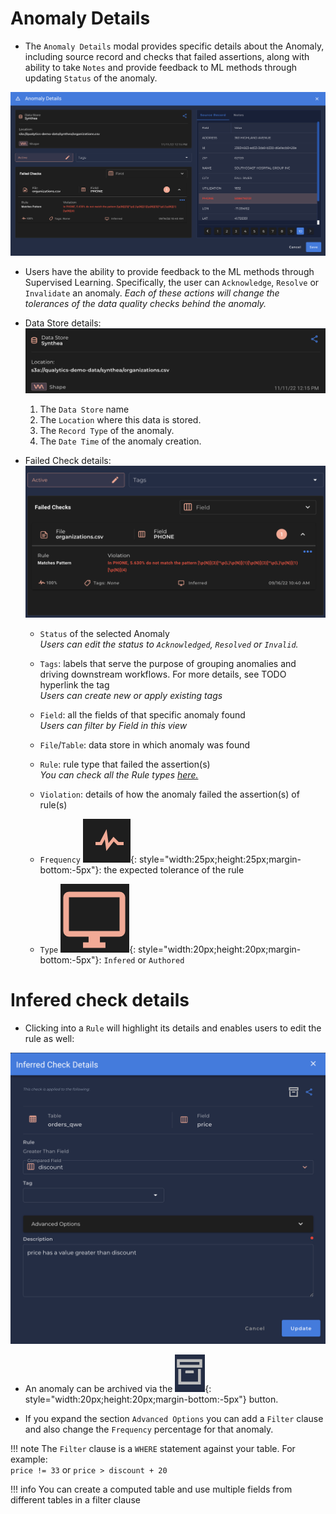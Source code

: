 # Anomaly Details

* The `Anomaly Details` modal provides specific details about the Anomaly, including source record and checks that failed assertions, along with ability to take `Notes` and provide feedback to ML methods through updating `Status` of the anomaly.

![Screenshot](../assets/anomalies/anomaly-details.png)

* Users have the ability to provide feedback to the ML methods through Supervised Learning. Specifically, the user can `Acknowledge`, `Resolve` or `Invalidate` an anomaly. 
    *Each of these actions will change the tolerances of the data quality checks behind the anomaly.*

* Data Store details:
    ![Screenshot](../assets/anomalies/anomaly-details-tab-1.png)
    1. The `Data Store` name
    2. The `Location` where this data is stored.
    3. The `Record Type` of the anomaly.
    4. The `Date Time` of the anomaly creation.

* Failed Check details:
    ![Screenshot](../assets/anomalies/anomaly-details-tab-2.png) 

    * `Status` of the selected Anomaly   
        *Users can edit the status to `Acknowledged`, `Resolved` or `Invalid`.*

    * `Tags`: labels that serve the purpose of grouping anomalies and driving downstream workflows. For more details, see TODO hyperlink the tag   
        *Users can create new or apply existing tags*

    * `Field`: all the fields of that specific anomaly found   
        *Users can filter by Field in this view*   

    * `File`/`Table`: data store in which anomaly was found

    * `Rule`: rule type that failed the assertion(s)  
        *You can check all the Rule types [here.](/checks/what-is#the-definitive-list-of-rule-types)*
    
    * `Violation`: details of how the anomaly failed the assertion(s) of rule(s)   

    * `Frequency` ![Screenshot](../assets/anomalies/frequency.png){: style="width:25px;height:25px;margin-bottom:-5px"}: the expected tolerance of the rule

    * `Type`  ![Screenshot](../assets/anomalies/quality-check-type.png){: style="width:20px;height:20px;margin-bottom:-5px"}: `Infered` or `Authored`

# Infered check details

* Clicking into a `Rule` will highlight its details and enables users to edit the rule as well:

![Screenshot](../assets/anomalies/infered-check-details-section.png)

* An anomaly can be archived via the ![Screenshot](../assets/anomalies/archive.png){: style="width:20px;height:20px;margin-bottom:-5px"} button.

* If you expand the section `Advanced Options` you can add a `Filter` clause and also change the `Frequency` percentage for that anomaly.

!!! note
    The `Filter` clause is a `WHERE` statement against your table. For example:   
    `price != 33` or `price > discount + 20`

!!! info
    You can create a computed table and use multiple fields from different tables in a filter clause